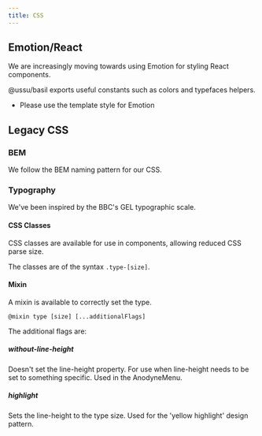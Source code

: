 ```yaml
---
title: CSS
---
```


## Emotion/React

We are increasingly moving towards using Emotion for styling React components.

@ussu/basil exports useful constants such as colors and typefaces helpers.

- Please use the template style for Emotion



## Legacy CSS

### BEM
We follow the BEM naming pattern for our CSS.

### Typography

We've been inspired by the BBC's GEL typographic scale.

#### CSS Classes
CSS classes are available for use in components, allowing reduced CSS parse size.
  
The classes are of the syntax `.type-[size]`.

#### Mixin
A mixin is available to correctly set the type.

`@mixin type [size] [...additionalFlags]`

The additional flags are:

##### without-line-height
Doesn't set the line-height property. For use when line-height needs to be set to something specific. Used in the AnodyneMenu.

##### highlight
Sets the line-height to the type size. Used for the 'yellow highlight' design pattern.
